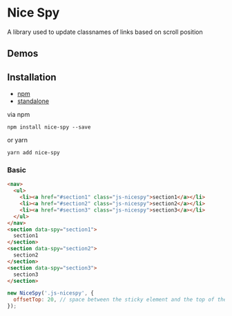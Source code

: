 # Nice Spy
A library used to update classnames of links based on scroll position

## Demos



## Installation
- [npm](https://www.npmjs.com/package/nice-spy)
- [standalone](https://raw.githubusercontent.com/appleple/nice-spy/master/js/nice-spy.js)

via npm
```shell
npm install nice-spy --save
```

or yarn

```shell
yarn add nice-spy
```

### Basic

```html
<nav>
  <ul>
    <li><a href="#section1" class="js-nicespy">section1</a></li>
    <li><a href="#section2" class="js-nicespy">section2</a></li>
    <li><a href="#section3" class="js-nicespy">section3</a></li>
  </ul>
</nav>
<section data-spy="section1">
  section1
</section>
<section data-spy="section2">
  section2
</section>
<section data-spy="section3">
  section3
</section>
```

```js
new NiceSpy('.js-nicespy', {
  offsetTop: 20, // space between the sticky element and the top of the window
});
```
